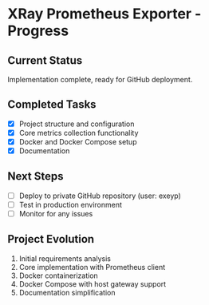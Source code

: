 # XRay Prometheus Exporter - Progress

## Current Status

Implementation complete, ready for GitHub deployment.

## Completed Tasks

- [x] Project structure and configuration
- [x] Core metrics collection functionality
- [x] Docker and Docker Compose setup
- [x] Documentation

## Next Steps

- [ ] Deploy to private GitHub repository (user: exeyp)
- [ ] Test in production environment
- [ ] Monitor for any issues

## Project Evolution

1. Initial requirements analysis
2. Core implementation with Prometheus client
3. Docker containerization
4. Docker Compose with host gateway support
5. Documentation simplification
